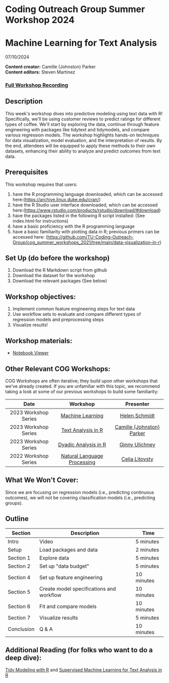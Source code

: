 # Coding Outreach Group Summer Workshop 2024
# Machine Learning for Text Analysis
07/10/2024

__**Content creator:**__ Camille (Johnston) Parker  
__**Content editors:**__ Steven Martinez

### [Full Workshop Recording](https://youtu.be/dhtBfTW2OSg)

## Description
This week's workshop dives into predictive modeling using text data with R! Specifically, we'll be using customer reviews to predict ratings for different types of coffee. We'll start by exploring the data, continue through feature engineering with packages like tidytext and tidymodels, and compare various regression models. The workshop highlights hands-on techniques for data visualization, model evaluation, and the interpretation of results. By the end, attendees will be equipped to apply these methods to their own datasets, enhancing their ability to analyze and predict outcomes from text data.

## Prerequisites
This workshop requires that users:
1. have the R programming language downloaded, which can be accessed here:(https://archive.linux.duke.edu/cran/)
2. have the R Studio user interface downloaded, which can be accessed here:(https://www.rstudio.com/products/rstudio/download/#download)
3. have the packages listed in the following R script installed: (See index.html for instructions)
4. have a basic proficiency with the R programming language
5. have a basic familiarity with plotting data in R; previous primers can be accessed here: (https://github.com/TU-Coding-Outreach-Group/cog_summer_workshops_2021/tree/main/data-visualization-in-r) 

## Set Up (do before the workshop)
1. Download the R Markdown script from github
2. Download the dataset for the workshop
3. Download the relevant packages (See below)

## Workshop objectives:
1. Implement common feature engineering steps for text data
2. Use workflow sets to evaluate and compare different types of regression models and preprocessing steps
3. Visualize results!
    
## Workshop materials:
- [Notebook Viewer](https://tu-coding-outreach-group.github.io/cog_summer_workshops_2024/ml_for_text_analysis/index.html)

## Other Relevant COG Workshops:
COG Workshops are often iterative; they build upon other workshops that we've already created. If you are unfamiliar with this topic, we recommend taking a look at some of our previous workshops to build some familiarity:

| Date        | Workshop                             | Presenter  |
| :-----------: |:------------------------------------:| :-----------:|
| 2023 Workshop Series    | [Machine Learning](https://github.com/TU-Coding-Outreach-Group/cog_summer_workshops_2023/tree/master/machine_learning)                      | [Helen Schmidt](https://hschmidt12.github.io/) |
| 2023 Workshop Series       | [Text Analysis in R](https://github.com/TU-Coding-Outreach-Group/cog_summer_workshops_2023/tree/master/text_analysis)                      | [Camille (Johnston) Parker](https://www.linkedin.com/in/camille-parker-489365162/) |
| 2023 Workshop Series       | [Dyadic Analysis in R](https://github.com/TU-Coding-Outreach-Group/cog_summer_workshops_2023/tree/master/dyadic_analysis)                      | [Ginny Ulichney](https://www.linkedin.com/in/ginny-ulichney/) |
| 2022 Workshop Series    | [Natural Language Processing](https://github.com/TU-Coding-Outreach-Group/cog_summer_workshops_2022/tree/main/nlp)                      | [Celia Litovsty](https://www.celialitovsky.com/) |

## What We Won't Cover:
Since we are focusing on regression models (i.e., predicting continuous outcomes), we will not be covering classification models (i.e., predicting groups).

## Outline
| Section | Description | Time |
| --- | --- | --- |
| Intro | Video | 5 minutes |
| Setup | Load packages and data | 2 minutes |
| Section 1 | Explore data | 5 minutes |
| Section 2 | Set up "data budget" | 5 minutes |
| Section 4 | Set up feature engineering | 10 minutes |
| Section 5 | Create model specifications and workflow | 10 minutes |
| Section 6 | Fit and compare models | 10 minutes |
| Section 7 | Visualize results | 5 minutes |
| Conclusion | Q & A | 10 minutes |

## Additional Reading (for folks who want to do a deep dive):
[Tidy Modeling with R](https://www.tmwr.org/) and
[Supervised Machine Learning for Text Analysis in R](https://smltar.com/)

